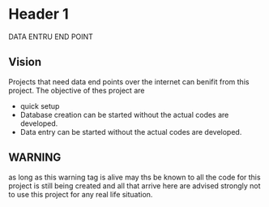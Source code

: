# Header 1
DATA ENTRU END POINT 
## Vision 
Projects that need data end points over the internet can benifit from this project. The objective of thes project are
- quick setup
- Database creation can be started without the actual codes are developed.
- Data entry can be started without the actual codes are developed.
## WARNING
as long as this warning tag is alive may ths be known to all the code for this project is still being created and all that arrive here are advised strongly not to use this project for any real life situation.
